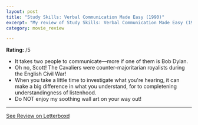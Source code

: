 ```yaml
---
layout: post
title: "Study Skills: Verbal Communication Made Easy (1990)"
excerpt: "My review of Study Skills: Verbal Communication Made Easy (1990)"
category: movie_review

---
```


**Rating:** /5

* It takes two people to communicate—more if one of them is Bob Dylan.
* Oh no, Scott! The Cavaliers were counter-majoritarian royalists during the English Civil War!
* When you take a little time to investigate what you're hearing, it can make a big difference in what you understand, for to completening understandingness of listenhood.
* Do NOT enjoy my soothing wall art on your way out!


<hr>

[See Review on Letterboxd](https://boxd.it/97HGj1)
